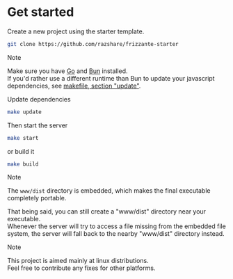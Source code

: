 # Get started

Create a new project using the starter template.

```bash
git clone https://github.com/razshare/frizzante-starter
```

> [!NOTE]
> Make sure you have [Go](https://go.dev/doc/install) and [Bun](https://bun.sh) installed.\
> If you'd rather use a different runtime than Bun to update your javascript dependencies,
> see [makefile, section "update"](https://github.com/razshare/frizzante-starter/blob/main/makefile#L1-L3).

Update dependencies

```bash
make update
```

Then start the server

```bash
make start
```

or build it

```bash
make build
```

> [!NOTE]
> The `www/dist` directory is embedded, which makes the final executable completely portable.
> 
> That being said, you can still create a "www/dist" directory near your executable.\
> Whenever the server will try to access a file missing from the embedded file system, the server will fall 
> back to the nearby "www/dist" directory instead.

> [!NOTE]
> This project is aimed mainly at linux distributions.\
> Feel free to contribute any fixes for other platforms.